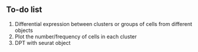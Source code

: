 ## To-do list
1. Differential expression between clusters or groups of cells from different objects
2. Plot the number/frequency of cells in each cluster
3. DPT with seurat object

